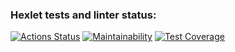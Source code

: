 ### Hexlet tests and linter status:
[![Actions Status](https://github.com/AndreiZaikin/frontend-project-44/actions/workflows/hexlet-check.yml/badge.svg)](https://github.com/AndreiZaikin/frontend-project-44/actions)
[![Maintainability](https://api.codeclimate.com/v1/badges/a355141b19f5fdbc2672/maintainability)](https://codeclimate.com/github/AndreiZaikin/frontend-project-44/maintainability)
[![Test Coverage](https://api.codeclimate.com/v1/badges/a355141b19f5fdbc2672/test_coverage)](https://codeclimate.com/github/AndreiZaikin/frontend-project-44/test_coverage)